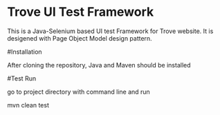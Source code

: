 # Trove UI Test Framework

This is a Java-Selenium based UI test Framework for Trove website. It is desigened with Page Object Model design pattern.

#Installation

After cloning the repository, Java and Maven should be installed

#Test Run

go to project directory with command line and run

mvn clean test
